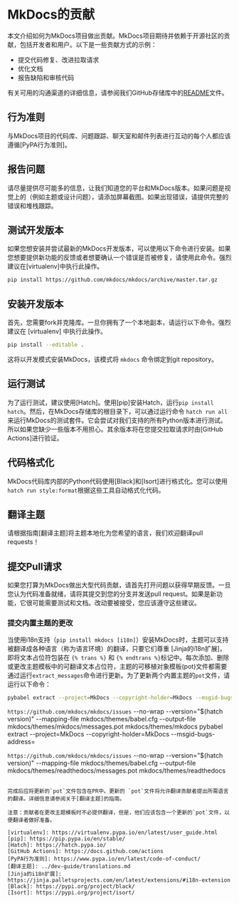# MkDocs的贡献

本文介绍如何为MkDocs项目做出贡献。MkDocs项目期待并依赖于开源社区的贡献，包括开发者和用户。以下是一些贡献方式的示例：

- 提交代码修复、改进拉取请求
- 优化文档
- 报告缺陷和审核代码

有关可用的沟通渠道的详细信息，请参阅我们GitHub存储库中的[README](https://github.com/mkdocs/mkdocs/blob/master/README.md)文件。

## 行为准则

与MkDocs项目的代码库、问题跟踪、聊天室和邮件列表进行互动的每个人都应该遵循[PyPA行为准则]。

## 报告问题

请尽量提供尽可能多的信息，让我们知道您的平台和MkDocs版本。如果问题是视觉上的（例如主题或设计问题），请添加屏幕截图。如果出现错误，请提供完整的错误和堆栈跟踪。

## 测试开发版本

如果您想安装并尝试最新的MkDocs开发版本，可以使用以下命令进行安装。如果您想要提供新功能的反馈或者想要确认一个错误是否被修复，请使用此命令。强烈建议在[virtualenv]中执行此操作。

```bash
pip install https://github.com/mkdocs/mkdocs/archive/master.tar.gz
```

## 安装开发版本

首先，您需要fork并克隆库。一旦你拥有了一个本地副本，请运行以下命令。强烈建议在 [virtualenv] 中执行此操作。

```bash
pip install --editable .
```

这将以开发模式安装MkDocs，该模式将 `mkdocs` 命令绑定到git repository。

## 运行测试

为了运行测试，建议使用[Hatch]。使用[pip]安装Hatch，运行`pip install hatch`。然后，在MkDocs存储库的根目录下，可以通过运行命令 `hatch run all` 来运行MkDocs的测试套件。它会尝试对我们支持的所有Python版本进行测试。所以如果您缺少一些版本不用担心。其余版本将在您提交拉取请求时由[GitHub Actions]进行验证。

## 代码格式化

MkDocs代码库内部的Python代码使用[Black]和[Isort]进行格式化。您可以使用 `hatch run style:format`根据这些工具自动格式化代码。

## 翻译主题

请根据指南[翻译主题]将主题本地化为您希望的语言，我们欢迎翻译pull requests！

## 提交Pull请求

如果您打算为MkDocs做出大型代码贡献，请首先打开问题以获得早期反馈。一旦您认为代码准备就绪，请将其提交到您的分支并发送pull request。如果是新功能，它很可能需要测试和文档。改动要被接受，您应该遵守这些建议。 

### 提交内置主题的更改

当使用i18n支持（`pip install mkdocs [i18n]`）安装MkDocs时，主题可以支持被翻译成各种语言（称为语言环境）的翻译，只要它们尊重 [Jinja的i18n扩展]，即将文本占位符包装在 `{% trans %}` 和 `{% endtrans %}`标记中。每次添加、删除或更改主题模板中的可翻译文本占位符，主题的可移植对象模板(pot)文件都需要通过运行`extract_messages`命令进行更新。为了更新两个内置主题的`pot`文件，请运行以下命令：

```bash
pybabel extract --project=MkDocs --copyright-holder=MkDocs --msgid-bugs-address=
```

`https://github.com/mkdocs/mkdocs/issues` --no-wrap --version="$(hatch version)" --mapping-file mkdocs/themes/babel.cfg --output-file mkdocs/themes/mkdocs/messages.pot mkdocs/themes/mkdocs
pybabel extract --project=MkDocs --copyright-holder=MkDocs --msgid-bugs-address=

`https://github.com/mkdocs/mkdocs/issues` --no-wrap --version="$(hatch version)" --mapping-file mkdocs/themes/babel.cfg --output-file mkdocs/themes/readthedocs/messages.pot mkdocs/themes/readthedocs
```

完成后应将更新的`pot`文件包含在PR中。更新的 `pot`文件将允许翻译贡献者提出所需语言的翻译。详细信息请参阅关于[翻译主题]的指南。

注意：贡献者在更改主题模板时不必提供翻译，但是，他们应该包含一个更新的`pot`文件，以便翻译者做好准备。

[virtualenv]: https://virtualenv.pypa.io/en/latest/user_guide.html
[pip]: https://pip.pypa.io/en/stable/
[Hatch]: https://hatch.pypa.io/
[GitHub Actions]: https://docs.github.com/actions
[PyPA行为准则]: https://www.pypa.io/en/latest/code-of-conduct/
[翻译主题]: ../dev-guide/translations.md
[Jinja的i18n扩展]: https://jinja.palletsprojects.com/en/latest/extensions/#i18n-extension
[Black]: https://pypi.org/project/black/
[Isort]: https://pypi.org/project/isort/